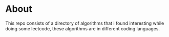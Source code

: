 # About

This repo consists of a directory of algorithms that i found interesting while doing some leetcode, these algorithms are in different coding languages.